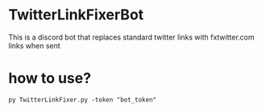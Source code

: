 # TwitterLinkFixerBot
This is a discord bot that replaces standard twitter links with fxtwitter.com links when sent

# how to use?
```py TwitterLinkFixer.py -token "bot_token"```
